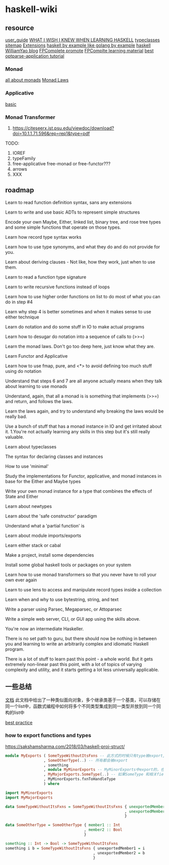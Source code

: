 # haskell-wiki

## resource

[user_guide](https://ghc.gitlab.haskell.org/ghc/doc/users_guide/index.html)
[WHAT I WISH I KNEW WHEN LEARNING HASKELL](https://smunix.github.io/dev.stephendiehl.com/hask/index.html)
[typeclasses sitemap](https://typeclasses.com/sitemap)
[Extensions](https://typeclasses.com/ghc/extensions)
[haskell by example like golang by example](https://lotz84.github.io/haskellbyexample/)
[haskell](https://lotz84.github.io/haskell/)
[WilliamYao blog](https://williamyaoh.com/)
[FPComplete promote](https://www.fpcomplete.com/haskell/promote/)
[FPComplte learning material](https://www.fpcomplete.com/haskell/learn/)
[best optparse-application tutorial](https://tech.fpcomplete.com/haskell/library/optparse-applicative/)

### Monad

[all about monads](https://wiki.haskell.org/All_About_Monads)
[Monad Laws](http://wiki.haskell.org/Monad_laws)

### Applicative

[basic](https://www.fpcomplete.com/haskell/tutorial/applicative-syntax/)

### Monad Transformer

1. https://citeseerx.ist.psu.edu/viewdoc/download?doi=10.1.1.71.596&rep=rep1&type=pdf

TODO:

1. IOREF
2. typeFamily
3. free-applicative free-monad or free-functor???
4. arrows
5. XXX

## roadmap

Learn to read function definition syntax, sans any extensions

Learn to write and use basic ADTs to represent simple structures

Encode your own Maybe, Either, linked list, binary tree, and rose tree types and some simple functions that operate on those types.

Learn how record type syntax works

Learn how to use type synonyms, and what they do and do not provide for you.

Learn about deriving clauses - Not like, how they work, just when to use them.

Learn to read a function type signature

Learn to write recursive functions instead of loops

Learn how to use higher order functions on list to do most of what you can do in step #4

Learn why step 4 is better sometimes and when it makes sense to use either technique

Learn do notation and do some stuff in IO to make actual programs

Learn how to desugar do notation into a sequence of calls to (>>=)

Learn the monad laws. Don't go too deep here, just know what they are.

Learn Functor and Applicative

Learn how to use fmap, pure, and <*> to avoid defining too much stuff using do notation

Understand that steps 6 and 7 are all anyone actually means when they talk about learning to use monads

Understand, again, that all a monad is is something that implements (>>=) and return, and follows the laws.

Learn the laws again, and try to understand why breaking the laws would be really bad.

Use a bunch of stuff that has a monad instance in IO and get irritated about it. 1.You're not actually learning any skills in this step but it's still really valuable.

Learn about typeclasses

The syntax for declaring classes and instances

How to use 'minimal'

Study the implementations for Functor, applicative, and monad instances in base for the Either and Maybe types

Write your own monad instance for a type that combines the effects of State and Either

Learn about newtypes

Learn about the 'safe constructor' paradigm

Understand what a 'partial function' is

Learn about module imports/exports

Learn either stack or cabal

Make a project, install some dependencies

Install some global haskell tools or packages on your system

Learn how to use monad transformers so that you never have to roll your own ever again

Learn to use lens to access and manipulate record types inside a collection

Learn when and why to use bytestring, string, and text

Write a parser using Parsec, Megaparsec, or Attoparsec

Write a simple web server, CLI, or GUI app using the skills above.

You're now an intermediate Haskeller.

There is no set path to guru, but there should now be nothing in between you and learning to write an arbitrarily complex and idiomatic Haskell program.

There is a lot of stuff to learn past this point - a whole world. But it gets extremely non-linear past this point, with a lot of topics of varying complexity and utility, and it starts getting a lot less universally applicable.

## 一些总结

[文档](https://github.com/Dobiasd/articles/blob/master/from_oop_to_fp_-_inheritance_and_the_expression_problem.md) 
此文档中给出了一种类似面向对象，多个继承类基于一个基类，可以存储在同一个list中，函数式编程中如何将多个不同类型集成到同一类型并放到同一个同构的list中

[best practice](https://github.com/freckle/guides/blob/main/haskell-best-practices.md)

### how to export functions and types

https://sakshamsharma.com/2018/03/haskell-proj-struct/

``` haskell
module MyExports ( SomeTypeWithoutItsFxns -- 此方式的时候只有type被export, data constructor不会被export
                 , SomeOtherType(..) -- 所有都会被export
                 , something
                 , module MyMinorExports -- MyMinorExports中export的，也会在这里被export
                 , MyMajorExports.SomeType(..) -- 如果SomeType 和相关field function被export，这里也会export
                 , MyMinorExports.fxnToHandleType
                 ) where

import MyMinorExports
import MyMajorExports

data SomeTypeWithoutItsFxns = SomeTypeWithoutItsFxns { unexportedMember1 :: Int
                                                     , unexportedMember2 :: Bool
                                                     }

data SomeOtherType = SomeOtherType { member1 :: Int
                                   , member2 :: Bool
                                   }

something :: Int -> Bool -> SomeTypeWithoutItsFxns
something i b = SomeTypeWithoutItsFxns { unexportedMember1 = i
                                       , unexportedMember2 = b
                                       }
```
